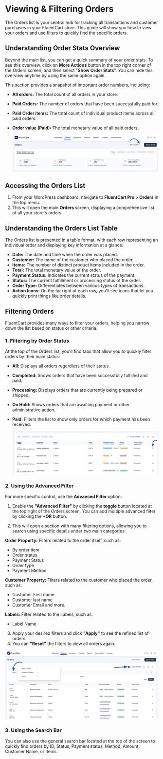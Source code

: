  # Viewing & Filtering Orders

The Orders list is your central hub for tracking all transactions and customer purchases in your FluentCart store. This guide will show you how to view your orders and use filters to quickly find the specific orders.

## Understanding Order Stats Overview

Beyond the main list, you can get a quick summary of your order stats.
To see this overview, click on **More Actions** button in the top right corner of the Orders screen, and then select "**Show Order Stats**". You can hide this overview anytime by using the same option again.

This section provides a snapshot of important order numbers, including:

* **All orders:** The total count of all orders in your store. 
* **Paid Orders:** The number of orders that have been successfully paid for.
* **Paid Order items:** The total count of individual product items across all paid orders.
* **Order value (Paid):** The total monetary value of all paid orders.

    ![Screenshot of Orders List Page](/guide/public/images/store-management/order-stats-overview.png)

## Accessing the Orders List

1.  From your WordPress dashboard, navigate to **FluentCart Pro > Orders** in the top menu.
2.  This will open the main **Orders** screen, displaying a comprehensive list of all your store's orders.

## Understanding the Orders List Table

The Orders list is presented in a table format, with each row representing an individual order and displaying key information at a glance:

* **Date:** The date and time when the order was placed.
* **Customer:** The name of the customer who placed the order.
* **Items:** The number of distinct product items included in the order.
* **Total:** The total monetary value of the order.
* **Payment Status:** Indicates the current status of the payment.
* **Status:** The current fulfillment or processing status of the order.
* **Order Type:** Differentiates between various types of transactions.
* **Action Icons:** On the far right of each row, you'll see icons that let you quickly print things like order details.

## Filtering Orders

FluentCart provides many ways to filter your orders, helping you narrow down the list based on status or other criteria.

### 1. Filtering by Order Status

At the top of the Orders list, you'll find tabs that allow you to quickly filter orders by their main status:

* **All:** Displays all orders regardless of their status.
* **Completed:** Shows orders that have been successfully fulfilled and paid.
* **Processing:** Displays orders that are currently being prepared or shipped.
* **On Hold:** Shows orders that are awaiting payment or other administrative action.
* **Paid:** Filters the list to show only orders for which payment has been received.

    ![Screenshot of Orders List Page](/guide/public/images/store-management/orders-list.png)

### 2. Using the Advanced Filter

For more specific control, use the **Advanced Filter** option:

1.  Enable the **"Advanced Filter"** by clicking the **toggle** button located at the top right of the Orders screen. You can add multiple advanced filter by clicking the **+OR** button.
    
2.  This will open a section with many filtering options, allowing you to search using specific details under two main categories:

**Order Property:** Filters related to the order itself, such as:
* By order item
* Order status
* Payment Status
* Order type
* Payment Method

**Customer Property:** Filters related to the customer who placed the order, such as:
* Customer First name
* Customer last name
* Customer Email and more.

**Labels:** Filter related to the Labels, such as:
* Label Name

3.  Apply your desired filters and click **"Apply"** to see the refined list of orders.
4.  You can **"Reset"** the filters to view all orders again.

![Screenshot of Advanced Filter Button](/guide/public/images/store-management/advanced-filter-button.png) 

### 3. Using the Search Bar

You can also use the general search bar located at the top of the screen to quickly find orders by ID, Status, Payment status, Method, Amount, Customer Name, or Items.

